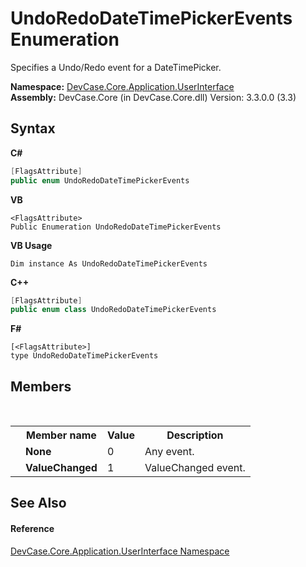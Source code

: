 # UndoRedoDateTimePickerEvents Enumeration
 

Specifies a Undo/Redo event for a DateTimePicker.

**Namespace:**&nbsp;<a href="N_DevCase_Core_Application_UserInterface">DevCase.Core.Application.UserInterface</a><br />**Assembly:**&nbsp;DevCase.Core (in DevCase.Core.dll) Version: 3.3.0.0 (3.3)

## Syntax

**C#**<br />
``` C#
[FlagsAttribute]
public enum UndoRedoDateTimePickerEvents
```

**VB**<br />
``` VB
<FlagsAttribute>
Public Enumeration UndoRedoDateTimePickerEvents
```

**VB Usage**<br />
``` VB Usage
Dim instance As UndoRedoDateTimePickerEvents
```

**C++**<br />
``` C++
[FlagsAttribute]
public enum class UndoRedoDateTimePickerEvents
```

**F#**<br />
``` F#
[<FlagsAttribute>]
type UndoRedoDateTimePickerEvents
```


## Members
&nbsp;<table><tr><th></th><th>Member name</th><th>Value</th><th>Description</th></tr><tr><td /><td target="F:DevCase.Core.Application.UserInterface.UndoRedoDateTimePickerEvents.None">**None**</td><td>0</td><td>Any event.</td></tr><tr><td /><td target="F:DevCase.Core.Application.UserInterface.UndoRedoDateTimePickerEvents.ValueChanged">**ValueChanged**</td><td>1</td><td>ValueChanged event.</td></tr></table>

## See Also


#### Reference
<a href="N_DevCase_Core_Application_UserInterface">DevCase.Core.Application.UserInterface Namespace</a><br />